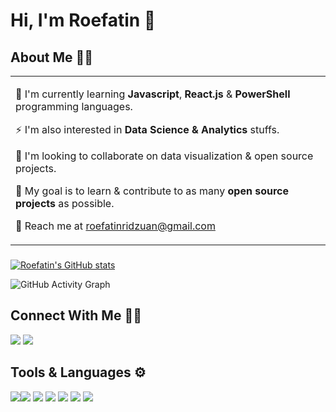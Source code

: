 # Hi, I'm Roefatin 👋

## About Me 👩‍💻

<table>
  <tr>
    <td valign="center">
      
 🌱  I'm currently learning **Javascript**, **React.js** & **PowerShell** programming languages.
      
 ⚡  I'm also interested in **Data Science & Analytics** stuffs.
      
 👯  I'm looking to collaborate on data visualization & open source projects.
      
 🔭  My goal is to learn & contribute to as many **open source projects** as possible.
 
 📧  Reach me at roefatinridzuan@gmail.com

  </tr>
  </table>
 
 ###
 <!--![Roe's wakatime stats](https://github-readme-stats.vercel.app/api/wakatime?username=roewan)-->
 [![Roefatin's GitHub stats](https://github-readme-stats.vercel.app/api?username=roewan&show_icons=true&theme=synthwave)](https://github.com/roewan/github-readme-stats)
 <!--[![Top Langs](https://github-readme-stats.vercel.app/api/top-langs/?username=roewan&layout=compact&theme=synthwave)](https://github.com/roewan/github-readme-stats)-->
![GitHub Activity Graph](https://activity-graph.herokuapp.com/graph?username=roewan&theme=synthwave&hide_border=true)

## Connect With Me 👋🏼

<p align="left">  
<a href="https://twitter.com/roewan90" target="blank"><img src="https://img.icons8.com/color/35/000000/twitter--v2.png"/></a>
<a href="https://linkedin.com/in/roewan" target="blank"><img src="https://img.icons8.com/color/35/000000/linkedin.png"/></a>
</p>
    
## Tools & Languages ⚙️

<img src="https://img.icons8.com/color/48/000000/python--v1.png"/><img src="https://img.icons8.com/external-flaticons-lineal-color-flat-icons/64/000000/external-sql-computer-programming-flaticons-lineal-color-flat-icons.png"/>
<img src="https://img.icons8.com/fluency/48/000000/powershell.png"/>
<img src="https://img.icons8.com/ios/50/1A1A1A/raspberry-pi.png"/>
<img src="https://img.icons8.com/color/48/000000/power-bi.png"/>
<img src="https://img.icons8.com/fluency/48/000000/grafana.png"/>
<img src="https://img.icons8.com/fluency/35/000000/visual-studio-code-2019.png"/>
<!--<img src="https://download.logo.wine/logo/InfluxDB/InfluxDB-Logo.wine.png"/>
-->

<!--
**roewan/roewan** is a ✨ _special_ ✨ repository because its `README.md` (this file) appears on your GitHub profile.

Here are some ideas to get you started:

- 🔭 I’m currently working on ...
- 🌱 I’m currently learning ...
- 👯 I’m looking to collaborate on ...
- 🤔 I’m looking for help with ...
- 💬 Ask me about ...
- 📫 How to reach me: ...
- 😄 Pronouns: ...
- ⚡ Fun fact: ...
-->
